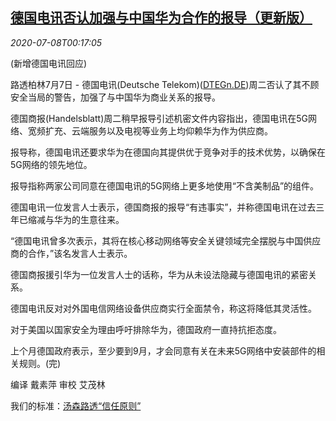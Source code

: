 <!--1594167795000-->
[德国电讯否认加强与中国华为合作的报导（更新版）](https://cn.reuters.com/article/deutsche-telekom-denial-huawei-0707-tues-idCNKBS249012)
------

<div><i>2020-07-08T00:17:05</i></div><div class="StandardArticleBody_body"><p>(新增德国电讯回应) </p><p>路透柏林7月7日 - 德国电讯(Deutsche Telekom)(<span id="symbol_DTEGn.DE_0"><a href="//www.reuters.com/companies/DTEGn.DE">DTEGn.DE</a></span>)周二否认了其不顾安全当局的警告，加强了与中国华为商业关系的报导。 </p><p>德国商报(Handelsblatt)周二稍早报导引述机密文件内容指出，德国电讯在5G网络、宽频扩充、云端服务以及电视等业务上均仰赖华为作为供应商。 </p><p>报导称，德国电讯还要求华为在德国向其提供优于竞争对手的技术优势，以确保在5G网络的领先地位。 </p><p>报导指称两家公司同意在德国电讯的5G网络上更多地使用“不含美制品”的组件。 </p><p>德国电讯一位发言人士表示，德国商报的报导“有违事实”，并称德国电讯在过去三年已缩减与华为的生意往来。 </p><p>“德国电讯曾多次表示，其将在核心移动网络等安全关键领域完全摆脱与中国供应商的合作，”该名发言人士表示。 </p><p>德国商报援引华为一位发言人士的话称，华为从未设法隐藏与德国电讯的紧密关系。 </p><p>德国电讯反对对外国电信网络设备供应商实行全面禁令，称这将降低其灵活性。 </p><p>对于美国以国家安全为理由呼吁排除华为，德国政府一直持抗拒态度。 </p><p>上个月德国政府表示，至少要到9月，才会同意有关在未来5G网络中安装部件的相关规则。(完) </p><div class="Attribution_container"><div class="Attribution_attribution"><p class="Attribution_content">编译 戴素萍 审校 艾茂林 </p></div></div><div class="StandardArticleBody_trustBadgeContainer"><span class="StandardArticleBody_trustBadgeTitle">我们的标准：</span><span class="trustBadgeUrl"><a href="https://www.thomsonreuters.cn/content/dam/openweb/documents/pdf/china/brochures/about-us-1.pdf">汤森路透“信任原则”</a></span></div></div>
